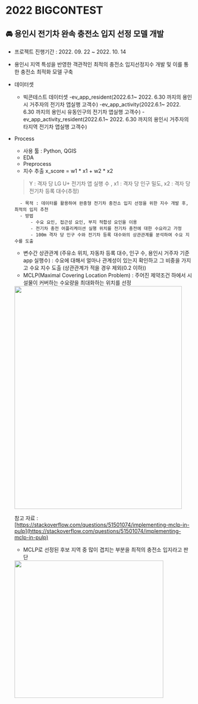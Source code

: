 # 2022 BIGCONTEST


## 🚘 용인시 전기차  완속 충전소 입지 선정 모델 개발

- 프로젝트 진행기간 : 2022. 09. 22 ~ 2022. 10. 14
- 용인시 지역 특성을 반영한 객관적인 최적의 충전소 입지선정지수 개발 및 이를 통한 충전소 최적화 모델 구축
- 데이터셋
    - 빅콘테스트 데이터셋 
     -ev_app_resident(2022.6.1~ 2022. 6.30 까지의 용인시 거주자의 전기차 앱실행 고객수)
     -ev_app_activity(2022.6.1~ 2022. 6.30 까지의 용인시 유동인구의 전기차 앱실행 고객수)
     -ev_app_activity_resident(2022.6.1~ 2022. 6.30 까지의 용인시 거주자의 타지역 전기차 앱실행 고객수)
     
- Process
    - 사용 툴 : Python, QGIS
    - EDA
    - Preprocess
    - 지수 추출
    x_score = w1 * x1 + w2 * x2
    >Y  : 격자 당 LG U+ 전기차 앱 실행 수 , x1 : 격자 당 인구 밀도, x2 : 격자 당 전기차 등록 대수(추정)
    
        - 목적 : 데이터를 활용하여 완충형 전기차 충전소 입지 선정을 위한 지수 개발 후, 최적의 입지 추천
        - 방법
            - 수요 요인, 접근성 요인, 부지 적합성 요인을 이용
            - 전기차 충전 어플리케이션 실행 위치를 전기차 충전에 대한 수요라고 가정
            - 100m 격자 당 인구 수와 전기차 등록 대수와의 상관관계를 분석하여 수요 지수를 도출
    - 변수간 상관관계 (주유소 위치, 자동차 등록 대수, 인구 수, 용인시 거주자 기준 app 실행수)
    : 수요에 대해서 얼마나 관계성이 있는지 확인하고 그 비중을 가지고 수요 지수 도출
     (상관관계가 적을 경우 제외(0.2 이하))
    - MCLP(Maximal Covering Location Problem)
    : 주어진 제약조건 하에서 시설물이 커버하는 수요량을 최대화하는 위치를 선정
    
    <img src="https://i.stack.imgur.com/ptOaG.png" width="450" height="600">
    
    참고 자료 : [https://stackoverflow.com/questions/51501074/implementing-mclp-in-pulp](https://stackoverflow.com/questions/51501074/implementing-mclp-in-pulp)
    
    - MCLP로 선정된 후보 지역 중 많이 겹치는 부분을 최적의 충전소 입지라고 판단
    
   <img src="https://s3.us-west-2.amazonaws.com/secure.notion-static.com/1cfde524-87f4-4d6c-99fb-a491bb2fe7ae/Untitled.png?X-Amz-Algorithm=AWS4-HMAC-SHA256&X-Amz-Content-Sha256=UNSIGNED-PAYLOAD&X-Amz-Credential=AKIAT73L2G45EIPT3X45%2F20221018%2Fus-west-2%2Fs3%2Faws4_request&X-Amz-Date=20221018T055740Z&X-Amz-Expires=86400&X-Amz-Signature=6d4ab98fd609d65f3e233373ee640e3587b39c2637dcbe30fec73a08023450bc&X-Amz-SignedHeaders=host&response-content-disposition=filename%20%3D%22Untitled.png%22&x-id=GetObject" width="400" height="370">
    

